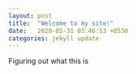 ```yaml
---
layout: post
title:  "Welcome to my site!"
date:   2020-05-31 03:46:53 +0530
categories: jekyll update
---
```

Figuring out what this is